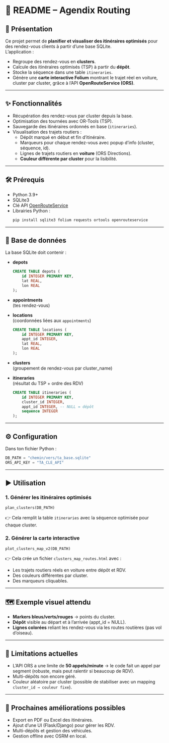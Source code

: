 # 📌 README – Agendix Routing

## 🚀 Présentation

Ce projet permet de **planifier et visualiser des itinéraires optimisés** pour des rendez-vous clients à partir d’une base SQLite.  
L’application :  
- Regroupe des rendez-vous en **clusters**.  
- Calcule des itinéraires optimisés (TSP) à partir du **dépôt**.  
- Stocke la séquence dans une table `itineraries`.  
- Génère une **carte interactive Folium** montrant le trajet réel en voiture, cluster par cluster, grâce à l’API **OpenRouteService (ORS)**.  

---

## ✨ Fonctionnalités

- Récupération des rendez-vous par cluster depuis la base.  
- Optimisation des tournées avec OR-Tools (TSP).  
- Sauvegarde des itinéraires ordonnés en base (`itineraries`).  
- Visualisation des trajets routiers :  
  - Dépôt marqué en début et fin d’itinéraire.  
  - Marqueurs pour chaque rendez-vous avec popup d’info (cluster, séquence, id).  
  - Lignes de trajets routiers en **voiture** (ORS Directions).  
  - **Couleur différente par cluster** pour la lisibilité.  

---

## 🛠️ Prérequis

- Python 3.9+  
- SQLite3  
- Clé API [OpenRouteService](https://openrouteservice.org/sign-up/)  
- Librairies Python :  
  ```bash
  pip install sqlite3 folium requests ortools openrouteservice
  ```

---

## 📂 Base de données

La base SQLite doit contenir :  

- **depots**  
  ```sql
  CREATE TABLE depots (
      id INTEGER PRIMARY KEY,
      lat REAL,
      lon REAL
  );
  ```

- **appointments**  
  (tes rendez-vous)

- **locations**  
  (coordonnées liées aux `appointments`)  
  ```sql
  CREATE TABLE locations (
      id INTEGER PRIMARY KEY,
      appt_id INTEGER,
      lat REAL,
      lon REAL
  );
  ```

- **clusters**  
  (groupement de rendez-vous par cluster_name)

- **itineraries**  
  (résultat du TSP + ordre des RDV)  
  ```sql
  CREATE TABLE itineraries (
      id INTEGER PRIMARY KEY,
      cluster_id INTEGER,
      appt_id INTEGER, -- NULL = dépôt
      sequence INTEGER
  );
  ```

---

## ⚙️ Configuration

Dans ton fichier Python :  

```python
DB_PATH = "chemin/vers/ta_base.sqlite"
ORS_API_KEY = "TA_CLE_API"
```

---

## ▶️ Utilisation

### 1. Générer les itinéraires optimisés
```python
plan_clusters(DB_PATH)
```
👉 Cela remplit la table `itineraries` avec la séquence optimisée pour chaque cluster.

### 2. Générer la carte interactive
```python
plot_clusters_map_v2(DB_PATH)
```

👉 Cela crée un fichier `clusters_map_routes.html` avec :  
- Les trajets routiers réels en voiture entre dépôt et RDV.  
- Des couleurs différentes par cluster.  
- Des marqueurs cliquables.  

---

## 🗺️ Exemple visuel attendu

- **Markers bleus/verts/rouges** → points du cluster.  
- **Dépôt** visible au départ et à l’arrivée (appt_id = NULL).  
- **Lignes colorées** reliant les rendez-vous via les routes routières (pas vol d’oiseau).  

---

## 🚧 Limitations actuelles

- L’API ORS a une limite de **50 appels/minute** → le code fait un appel par segment (robuste, mais peut ralentir si beaucoup de RDV).  
- Multi-dépôts non encore géré.  
- Couleur aléatoire par cluster (possible de stabiliser avec un mapping `cluster_id → couleur fixe`).  

---

## 📌 Prochaines améliorations possibles

- Export en PDF ou Excel des itinéraires.  
- Ajout d’une UI (Flask/Django) pour gérer les RDV.  
- Multi-dépôts et gestion des véhicules.  
- Gestion offline avec OSRM en local.  
